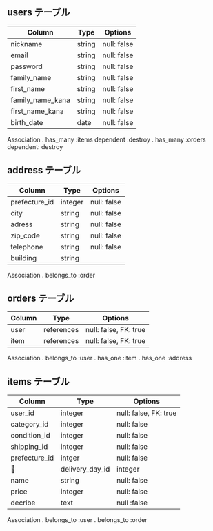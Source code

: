 ## users テーブル

| Column           | Type   | Options     |
| ---------------- | ------ | ----------- |
| nickname         | string | null: false |
| email            | string | null: false |
| password         | string | null: false |
| family_name      | string | null: false |
| first_name       | string | null: false |
| family_name_kana | string | null: false |
| first_name_kana  | string | null: false |
| birth_date       | date   | null: false |


Association
. has_many :items dependent :destroy
. has_many :orders dependent: destroy


## address テーブル

| Column           | Type       | Options     |
| ---------------- | ---------- | ----------- |
| prefecture_id    | integer    | null: false |
| city             | string     | null: false |
| adress           | string     | null: false |
| zip_code         | string     | null: false |
| telephone        | string     | null: false |
| building         | string     |             |

Association
. belongs_to :order

## orders テーブル

| Column  | Type       | Options               |
| ------- | ---------- | --------------------- |
| user    | references | null: false, FK: true |
| item    | references | null: false, FK: true |

Association
. belongs_to :user
. has_one :item
. has_one :address

## items テーブル

| Column          | Type       | Options               |
| --------------- | ---------- | --------------------- |
| user_id         | integer    | null: false, FK: true |
| category_id     | integer    | null: false           |
| condition_id    | integer    | null: false           |
| shipping_id     | integer    | null: false           |
| prefecture_id   | intger     | null: false           |
| delivery_day_id | integer    | null: false           |
| name            | string     | null: false           |
| price           | integer    | null: false           |
| decribe         | text       | null :false           |

Association
. belongs_to :user
. belongs_to :order


